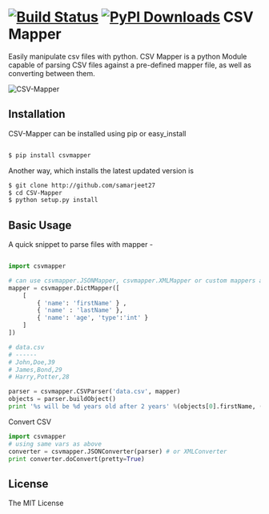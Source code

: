 [![Build Status](https://travis-ci.org/samarjeet27/CSV-Mapper.svg?branch=master)](https://travis-ci.org/samarjeet27/CSV-Mapper)
[![PyPI Downloads](https://img.shields.io/pypi/dm/csvmapper.svg)](https://pypi.python.org/pypi/csvmapper)
CSV Mapper
===
Easily manipulate csv files with python. CSV Mapper is a python Module capable of parsing CSV files against a pre-defined mapper file, as well as converting between them.

![CSV-Mapper](http://oi61.tinypic.com/2qds6s1.jpg)


Installation
---
CSV-Mapper can be installed using pip or easy_install

```sh

$ pip install csvmapper

```

Another way, which installs the latest updated version is 

```sh
$ git clone http://github.com/samarjeet27
$ cd CSV-Mapper
$ python setup.py install

```

Basic Usage
---

A quick snippet to parse files with mapper -

```python

import csvmapper

# can use csvmapper.JSONMapper, csvmapper.XMLMapper or custom mappers also
mapper = csvmapper.DictMapper([
	[ 
		{ 'name': 'firstName' } , 
		{ 'name' : 'lastName' }, 
		{ 'name': 'age', 'type':'int' }
	]
])

# data.csv
# ------
# John,Doe,39
# James,Bond,29
# Harry,Potter,28

parser = csvmapper.CSVParser('data.csv', mapper)
objects = parser.buildObject()
print '%s will be %d years old after 2 years' %(objects[0].firstName, (objects[0].age + 2))
```

Convert CSV

```python
import csvmapper
# using same vars as above
converter = csvmapper.JSONConverter(parser) # or XMLConverter
print converter.doConvert(pretty=True)
```

License
---
The MIT License
